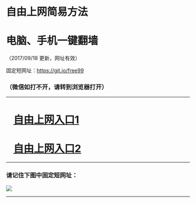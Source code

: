 ﻿# 自由上网简易方法

# 电脑、手机一键翻墙

（2017/09/18 更新，网址有效）

固定短网址：https://git.io/free99

### （微信如打不开，请转到浏览器打开）


***





# &nbsp;&nbsp; <a href="http://ft65626698.fwq-tz1005.info/fwqtz01.html?t=09180012849 " target="_blank">自由上网入口1</a>
# &nbsp;&nbsp; <a href="http://ft280205542.fwq-tz1006.info/fwqtz02.html?t=09180013275 " target="_blank">自由上网入口2</a>
***

### 请记住下图中固定短网址：

<img src="https://s3-us-west-2.amazonaws.com/fwq-1001/yjfq-20170905okok.png" /> 


***

